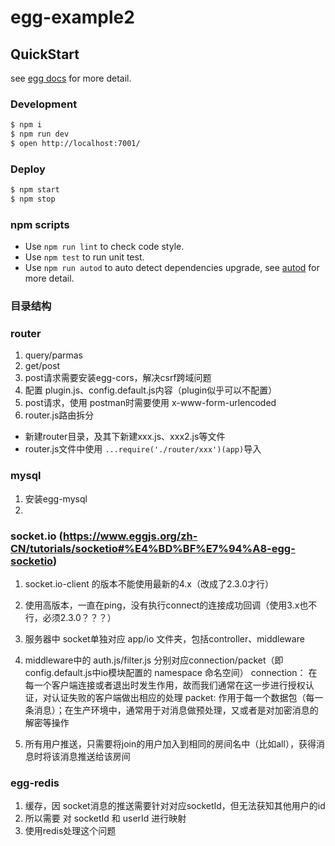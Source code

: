 # egg-example2



## QuickStart

<!-- add docs here for user -->

see [egg docs][egg] for more detail.

### Development

```bash
$ npm i
$ npm run dev
$ open http://localhost:7001/
```

### Deploy

```bash
$ npm start
$ npm stop
```

### npm scripts

- Use `npm run lint` to check code style.
- Use `npm test` to run unit test.
- Use `npm run autod` to auto detect dependencies upgrade, see [autod](https://www.npmjs.com/package/autod) for more detail.


[egg]: https://eggjs.org


### 目录结构

### router
1. query/parmas
2. get/post
3. post请求需要安装egg-cors，解决csrf跨域问题
4. 配置 plugin.js、config.default.js内容（plugin似乎可以不配置）
5. post请求，使用 postman时需要使用 x-www-form-urlencoded
6. router.js路由拆分
  - 新建router目录，及其下新建xxx.js、xxx2.js等文件
  - router.js文件中使用 `...require('./router/xxx')(app)`导入



### mysql
1. 安装egg-mysql
2. 


### socket.io (https://www.eggjs.org/zh-CN/tutorials/socketio#%E4%BD%BF%E7%94%A8-egg-socketio)
1. socket.io-client 的版本不能使用最新的4.x（改成了2.3.0才行）
2. 使用高版本，一直在ping，没有执行connect的连接成功回调（使用3.x也不行，必须2.3.0？？？）
3. 服务器中 socket单独对应 app/io 文件夹，包括controller、middleware
4. middleware中的 auth.js/filter.js
    分别对应connection/packet（即config.default.js中io模块配置的 namespace 命名空间）
    connection： 在每一个客户端连接或者退出时发生作用，故而我们通常在这一步进行授权认证，对认证失败的客户端做出相应的处理
    packet: 作用于每一个数据包（每一条消息）；在生产环境中，通常用于对消息做预处理，又或者是对加密消息的解密等操作

5. 所有用户推送，只需要将join的用户加入到相同的房间名中（比如all），获得消息时将该消息推送给该房间
    

### egg-redis
1. 缓存，因 socket消息的推送需要针对对应socketId，但无法获知其他用户的id
2. 所以需要 对 socketId 和 userId 进行映射
3. 使用redis处理这个问题




